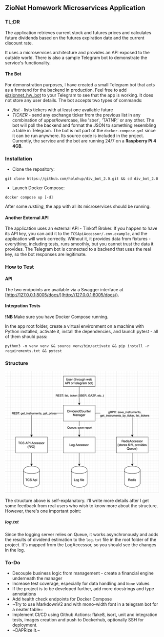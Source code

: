 ## ZioNet Homework Microservices Application

### TL;DR

The application retrieves current stock and futures prices and calculates future dividends based on the futures expiration date and the current discount rate.

It uses a microservices architecture and provides an API exposed to the outside world. There is also a sample Telegram bot to demonstrate the service's functionality.

#### The Bot

For demonstration purposes, I have created a small Telegram bot that acts as a frontend for the backend in production. Feel free to add [@zionnet_hw_bot](https://t.me/zionet_hw_bot) to your Telegram to see that the app is working. It does not store any user details. The bot accepts two types of commands:
- */list* - lists tickers with at least one available future
- *TICKER* - send any exchange ticker from the previous list in any combination of upper/lowercase, like 'sber', 'TATNP,' or any other. The bot will poll the backend and format the JSON to something resembling a table in Telegram.
The bot is not part of the `docker-compose.yml` since it can be run anywhere. Its source code is included in the project. Currently, the service and the bot are running 24/7 on a **Raspberry Pi 4 4GB**.

### Installation

- Clone the repository:

```
git clone https://github.com/holohup/div_bot_2.0.git && cd div_bot_2.0
```

- Launch Docker Compose:

```
docker compose up [-d]
```

After some *rustling*, the app with all its microservices should be running.

#### Another External API

The application uses an external API - Tinkoff Broker. If you happen to have its API key, you can add it to the `TCSApiAccessor/.env.example`, and the application will work correctly. Without it, it provides data from fixtures - everything, including tests, runs smoothly, but you cannot trust the data it provides. The Telegram bot is connected to a backend that uses the real key, so the bot responses are legitimate.

### How to Test

#### API

The two endpoints are available via a Swagger interface at [http://127.0.0.1:8005/docs/](http://127.0.0.1:8005/docs/).

#### Integration Tests

**!NB** Make sure you have Docker Compose running.

In the app root folder, create a virtual environment on a machine with Python installed, activate it, install the dependencies, and launch pytest - all of them should pass:

```
python3 -m venv venv && source venv/bin/activate && pip install -r requirements.txt && pytest
```

### Structure

![application scheme](https://github.com/holohup/div_bot_2.0/blob/main/img/scheme.png?raw=true)

The structure above is self-explanatory. I'll write more details after I get some feedback from real users who wish to know more about the structure. However, there's one important point:

##### log.txt

Since the logging server relies on Queue, it works asynchronously and adds the results of dividend estimation to the `log.txt` file in the root folder of the project. It's mapped from the LogAccessor, so you should see the changes in the log. 

### To-Do
- Decouple business logic from management - create a financial engine underneath the manager
- Increase test coverage, especially for data handling and `None` values
- If the project is to be developed further, add more docstrings and type annotations
- Add health check endpoints for Docker Compose
- ~Try to use MarkdownV2 and with mono-width font in a telegram bot for a neater table~
- Implement CI/CD using Github Actions: flake8, isort, unit and integration tests, images creation and push to Dockerhub, optionally SSH for deployment.
- ~DAPRize it.~
